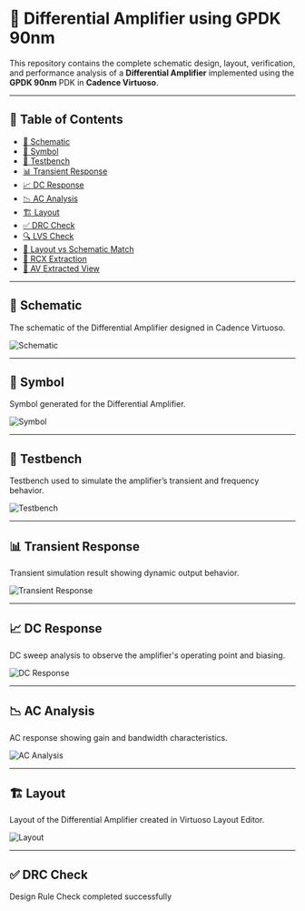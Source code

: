 
# 📘 Differential Amplifier using GPDK 90nm

This repository contains the complete schematic design, layout, verification, and performance analysis of a **Differential Amplifier** implemented using the **GPDK 90nm** PDK in **Cadence Virtuoso**.

---

## 📂 Table of Contents

- [🔧 Schematic](#-schematic)
- [📐 Symbol](#-symbol)
- [🧪 Testbench](#-testbench)
- [📊 Transient Response](#-transient-response)
- [📈 DC Response](#-dc-response)
- [📉 AC Analysis](#-ac-analysis)
- [🏗️ Layout](#-layout)
- [✅ DRC Check](#-drc-check)
- [🔍 LVS Check](#-lvs-check)
- [🧩 Layout vs Schematic Match](#-layout-vs-schematic-match)
- [🧠 RCX Extraction](#-rcx-extraction)
- [📡 AV Extracted View](#-av-extracted-view)

---

## 🔧 Schematic

The schematic of the Differential Amplifier designed in Cadence Virtuoso.

![Schematic](Differential_Amplifier_Schematic.png)

---

## 📐 Symbol

Symbol generated for the Differential Amplifier.

![Symbol](Differential_Amp_Symbol.png)

---

## 🧪 Testbench

Testbench used to simulate the amplifier’s transient and frequency behavior.

![Testbench](Differential_Amp_TB.png)

---

## 📊 Transient Response

Transient simulation result showing dynamic output behavior.

![Transient Response](Transient_Response_Diff_Amp.png)

---

## 📈 DC Response

DC sweep analysis to observe the amplifier's operating point and biasing.

![DC Response](Differential_Amp_DC_Response.png)

---

## 📉 AC Analysis

AC response showing gain and bandwidth characteristics.

![AC Analysis](Diff_Amplifier_AC_Analysis.png)

---

## 🏗️ Layout

Layout of the Differential Amplifier created in Virtuoso Layout Editor.

![Layout](Layout_Diff_Amplifier.png)

---

## ✅ DRC Check

Design Rule Check completed successfully
